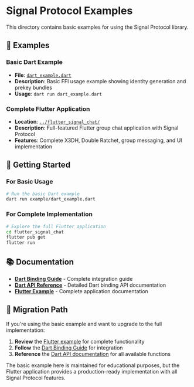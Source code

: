 <!--
Signal Crypto Library 🔐
A comprehensive, enterprise-grade implementation of the Signal Protocol in Rust

Copyright (c) 2025 Prabhat Gupta

Licensed under the MIT License
See LICENSE file in the project root for full license information.

Signal Protocol usage examples - basic Dart FFI examples and comprehensive Flutter
application demonstrating cryptographic operations and secure messaging patterns
-->

# Signal Protocol Examples

This directory contains basic examples for using the Signal Protocol library.

## 📁 Examples

### Basic Dart Example
- **File**: [`dart_example.dart`](dart_example.dart)
- **Description**: Basic FFI usage example showing identity generation and prekey bundles
- **Usage**: `dart run dart_example.dart`

### Complete Flutter Application
- **Location**: [`../flutter_signal_chat/`](../flutter_signal_chat/)
- **Description**: Full-featured Flutter group chat application with Signal Protocol
- **Features**: Complete X3DH, Double Ratchet, group messaging, and UI implementation

## 🚀 Getting Started

### For Basic Usage
```bash
# Run the basic Dart example
dart run example/dart_example.dart
```

### For Complete Implementation
```bash
# Explore the full Flutter application
cd flutter_signal_chat
flutter pub get
flutter run
```

## 📚 Documentation

- **[Dart Binding Guide](../docs/DART_BINDING_GUIDE.md)** - Complete integration guide
- **[Dart API Reference](../docs/DART_API_REFERENCE.md)** - Detailed Dart binding API documentation
- **[Flutter Example](../flutter_signal_chat/README.md)** - Complete application documentation

## 🔄 Migration Path

If you're using the basic example and want to upgrade to the full implementation:

1. **Review** the [Flutter example](../flutter_signal_chat/) for complete functionality
2. **Follow** the [Dart Binding Guide](../docs/DART_BINDING_GUIDE.md) for integration
3. **Reference** the [Dart API documentation](../docs/DART_API_REFERENCE.md) for all available functions

The basic example here is maintained for educational purposes, but the Flutter application provides a production-ready implementation with all Signal Protocol features.